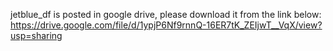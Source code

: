 jetblue_df is posted in google drive, please download it from the link below:
https://drive.google.com/file/d/1ypjP6Nf9rnnQ-16ER7tK_ZEIjwT__VqX/view?usp=sharing
